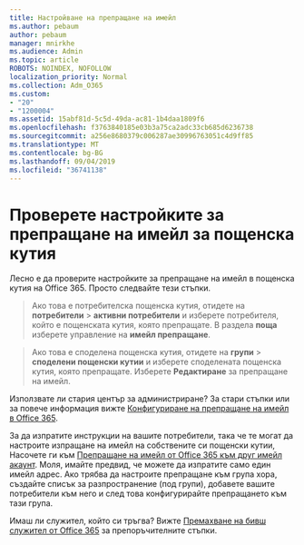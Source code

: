 ```yaml
---
title: Настройване на препращане на имейл
ms.author: pebaum
author: pebaum
manager: mnirkhe
ms.audience: Admin
ms.topic: article
ROBOTS: NOINDEX, NOFOLLOW
localization_priority: Normal
ms.collection: Adm_O365
ms.custom:
- "20"
- "1200004"
ms.assetid: 15abf81d-5c5d-49da-ac81-1b4daa1809f6
ms.openlocfilehash: f3763840185e03b3a75ca2adc33cb685d6236738
ms.sourcegitcommit: a256e8680379c006287ae30996763051c4d9ff85
ms.translationtype: MT
ms.contentlocale: bg-BG
ms.lasthandoff: 09/04/2019
ms.locfileid: "36741138"
---
```

# <a name="check-the-email-forwarding-settings-for-a-mailbox"></a>Проверете настройките за препращане на имейл за пощенска кутия

Лесно е да проверите настройките за препращане на имейл в пощенска кутия на Office 365. Просто следвайте тези стъпки.
  
> Ако това е потребителска пощенска кутия, отидете на **потребители** \> **активни потребители** и изберете потребителя, който е пощенската кутия, която препращате. В раздела **поща** изберете управление на **имейл препращане**.
    
> Ако това е споделена пощенска кутия, отидете на **групи** \> **споделени пощенски кутии** и изберете споделената пощенска кутия, която препращате. Изберете **Редактиране** за препращане на имейл.

Използвате ли стария център за администриране? За стари стъпки или за повече информация вижте [Конфигуриране на препращане на имейл в Office 365](https://docs.microsoft.com/office365/admin/email/configure-email-forwarding).
  
За да изпратите инструкции на вашите потребители, така че те могат да настроите изпращане на имейл на собствените си пощенски кутии, Насочете ги към [Препращане на имейл от Office 365 към друг имейл акаунт](https://support.office.com/article/Forward-email-from-Office-365-to-another-email-account-1ed4ee1e-74f8-4f53-a174-86b748ff6a0e). Моля, имайте предвид, че можете да изпратите само един имейл адрес. Ако трябва да настроите препращане към група хора, създайте списък за разпространение (под групи), добавете вашите потребители към него и след това конфигурирайте препращането към тази група.
  
Имаш ли служител, който си тръгва? Вижте [Премахване на бивш служител от Office 365](https://docs.microsoft.com/office365/admin/add-users/remove-former-employee) за препоръчителните стъпки.
  